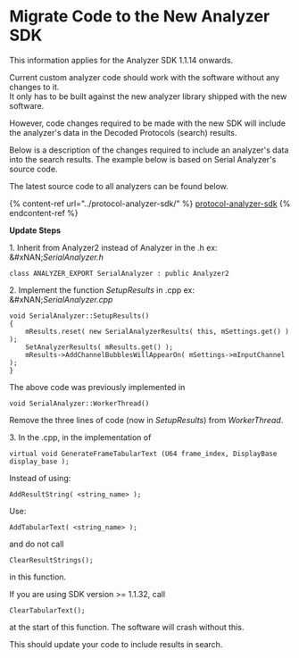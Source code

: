 # Migrate Code to the New Analyzer SDK

This information applies for the Analyzer SDK 1.1.14 onwards.

Current custom analyzer code should work with the software without any changes to it.\
It only has to be built against the new analyzer library shipped with the new software.

However, code changes required to be made with the new SDK will include the analyzer's data in the Decoded Protocols (search) results.

Below is a description of the changes required to include an analyzer's data into the search results. The example below is based on Serial Analyzer's source code.

The latest source code to all analyzers can be found below.

{% content-ref url="../protocol-analyzer-sdk/" %}
[protocol-analyzer-sdk](../protocol-analyzer-sdk/)
{% endcontent-ref %}

**Update Steps**

1\. Inherit from Analyzer2 instead of Analyzer in the .h ex:\
&#xNAN;_&#x53;erialAnalyzer.h_

```
class ANALYZER_EXPORT SerialAnalyzer : public Analyzer2
```

2\. Implement the function _SetupResults_ in .cpp ex:\
&#xNAN;_&#x53;erialAnalyzer.cpp_

```
void SerialAnalyzer::SetupResults()   
{   
    mResults.reset( new SerialAnalyzerResults( this, mSettings.get() ) );   
    SetAnalyzerResults( mResults.get() );   
    mResults->AddChannelBubblesWillAppearOn( mSettings->mInputChannel );   
}
```

The above code was previously implemented in

```
void SerialAnalyzer::WorkerThread()
```

Remove the three lines of code (now in _SetupResults_) from _WorkerThread_.

3\. In the .cpp, in the implementation of

```
virtual void GenerateFrameTabularText (U64 frame_index, DisplayBase display_base );
```

Instead of using:

```
AddResultString( <string_name> );
```

Use:

```
AddTabularText( <string_name> );
```

and do not call

```
ClearResultStrings(); 
```

in this function.

If you are using SDK version >= 1.1.32, call

```
ClearTabularText();
```

at the start of this function. The software will crash without this.

This should update your code to include results in search.
